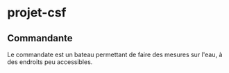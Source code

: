 # projet-csf

## Commandante 

Le commandate est un bateau permettant de faire des mesures sur l'eau, à des endroits peu accessibles. 


